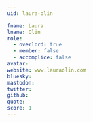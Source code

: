 ```yaml
---
uid: laura-olin

fname: Laura
lname: Olin
role:
  - overlord: true
  - member: false
  - accomplice: false
avatar: 
website: www.lauraolin.com
bluesky: 
mastodon: 
twitter: 
github: 
quote: 
score: 1
---
```

